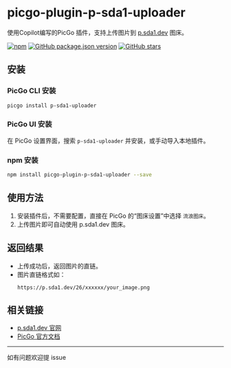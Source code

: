 # picgo-plugin-p-sda1-uploader

使用Copilot编写的PicGo 插件，支持上传图片到 [p.sda1.dev](https://p.sda1.dev/) 图床。

[![npm](https://img.shields.io/npm/v/picgo-plugin-p-sda1-uploader?style=flat-square)](https://www.npmjs.com/package/picgo-plugin-p-sda1-uploader)
[![GitHub package.json version](https://img.shields.io/github/package-json/v/chwl66/picgo-plugin-p-sda1-uploader?style=flat-square&label=github%20version)](https://github.com/chwl66/picgo-plugin-p-sda1-uploader)
[![GitHub stars](https://img.shields.io/github/stars/chwl66/picgo-plugin-p-sda1-uploader?style=social)](https://github.com/chwl66/picgo-plugin-p-sda1-uploader)

## 安装

### PicGo CLI 安装

```bash
picgo install p-sda1-uploader
```

### PicGo UI 安装

在 PicGo 设置界面，搜索 `p-sda1-uploader` 并安装，或手动导入本地插件。

### npm 安装

```bash
npm install picgo-plugin-p-sda1-uploader --save
```

## 使用方法

1. 安装插件后，不需要配置，直接在 PicGo 的“图床设置”中选择 `流浪图床`。
2. 上传图片即可自动使用 p.sda1.dev 图床。

## 返回结果

- 上传成功后，返回图片的直链。
- 图片直链格式如：  
  ```
  https://p.sda1.dev/26/xxxxxx/your_image.png
  ```


## 相关链接

- [p.sda1.dev 官网](https://p.sda1.dev/)
- [PicGo 官方文档](https://picgo.github.io/PicGo-Core-Doc/)

---

如有问题欢迎提 issue
